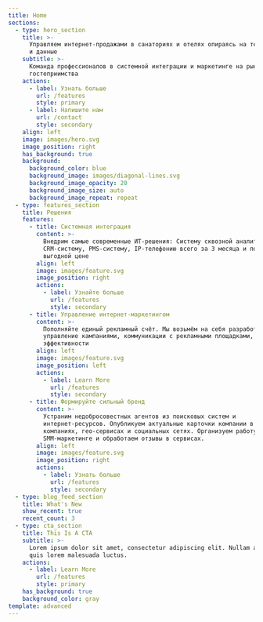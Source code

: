 ```yaml
---
title: Home
sections:
  - type: hero_section
    title: >-
      Управляем интернет-продажами в санаториях и отелях опираясь на технологии
      и данные
    subtitle: >-
      Команда профессионалов в системной интеграции и маркетинге на рынке
      гостеприимства
    actions:
      - label: Узнать больше
        url: /features
        style: primary
      - label: Напишите нам
        url: /contact
        style: secondary
    align: left
    image: images/hero.svg
    image_position: right
    has_background: true
    background:
      background_color: blue
      background_image: images/diagonal-lines.svg
      background_image_opacity: 20
      background_image_size: auto
      background_image_repeat: repeat
  - type: features_section
    title: Решения
    features:
      - title: Системная интеграция
        content: >-
          Внедрим самые современные ИТ-решения: Систему сквозной аналитики,
          CRM-систему, PMS-систему, IP-телефонию всего за 3 месяца и по самой
          выгодной цене
        align: left
        image: images/feature.svg
        image_position: right
        actions:
          - label: Узнайте больше
            url: /features
            style: secondary
      - title: Управление интернет-маркетингом
        content: >-
          Пополняйте единый рекламный счёт. Мы возьмём на себя разработку и
          управление кампаниями, коммуникации с рекламными площадками, оценку
          эффективности
        align: left
        image: images/feature.svg
        image_position: left
        actions:
          - label: Learn More
            url: /features
            style: secondary
      - title: Формируйте сильный бренд
        content: >-
          Устраним недобросовестных агентов из поисковых систем и
          интернет-ресурсов. Опубликуем актуальные карточки компании в поисковых
          компаниях, гео-сервисах и социальных сетях. Организуем работу в
          SMM-маркетинге и обработаем отзывы в сервисах. 
        align: left
        image: images/feature.svg
        image_position: right
        actions:
          - label: Узнать больше
            url: /features
            style: secondary
  - type: blog_feed_section
    title: What's New
    show_recent: true
    recent_count: 3
  - type: cta_section
    title: This Is A CTA
    subtitle: >-
      Lorem ipsum dolor sit amet, consectetur adipiscing elit. Nullam a metus
      quis lorem malesuada luctus.
    actions:
      - label: Learn More
        url: /features
        style: primary
    has_background: true
    background_color: gray
template: advanced
---
```

